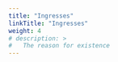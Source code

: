 ```yaml
---
title: "Ingresses"
linkTitle: "Ingresses"
weight: 4
# description: >
#   The reason for existence
---
```

